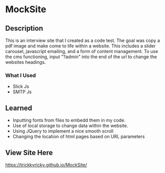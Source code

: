 # MockSite
## Description
This is an interview site that I created as a code test. The goal was copy a pdf image
and make come to life within a website. This includes a slider carousel, javascript emailing,
and a form of content management. To use the cms functioning, input "?admin" into the end of the url to change
the websites headings.
### What I Used
- Slick Js 
- SMTP Js
## Learned
- Inputting fonts from files to embedd them in my code.
- Use of local storage to change data within the website.
- Using JQuery to implement a nice smooth scroll
- Changing the location of html pages based on URL parameters
## View Site Here
https://trickkyricky.github.io/MockSite/
